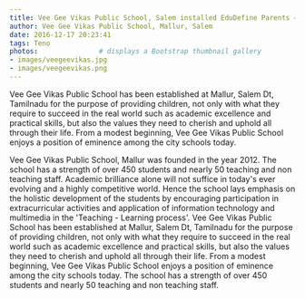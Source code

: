 ```yaml
---
title: Vee Gee Vikas Public School, Salem installed EduDefine Parents – Teachers Mobile Communication App 
author: Vee Gee Vikas Public School, Mallur, Salem
date: 2016-12-17 20:23:41
tags: Teno
photos:               # displays a Bootstrap thumbnail gallery
- images/veegeevikas.jpg
- images/veegeevikas.png
---
```

Vee Gee Vikas Public School has been established at Mallur, Salem Dt, Tamilnadu for the purpose of providing children, not only with what they require to succeed in the real world such as academic excellence and practical skills, but also the values they need to cherish and uphold all through their life. From a modest beginning, Vee Gee Vikas Public School enjoys a position of eminence among the city schools today.

Vee Gee Vikas Public School, Mallur was founded in the year 2012. The school has a strength of over 450 students and nearly 50 teaching and non teaching staff. Academic brilliance alone will not suffice in today's ever evolving and a highly competitive world. Hence the school lays emphasis on the holistic development of the students by encouraging participation in extracurricular activities and application of information technology and multimedia in the 'Teaching - Learning process'. Vee Gee Vikas Public School has been established at Mallur, Salem Dt, Tamilnadu for the purpose of providing children, not only with what they require to succeed in the real world such as academic excellence and practical skills, but also the values they need to cherish and uphold all through their life. From a modest beginning, Vee Gee Vikas Public School enjoys a position of eminence among the city schools today. The school has a strength of over 450 students and nearly 50 teaching and non teaching staff.
